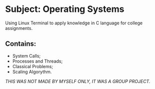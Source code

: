 # Subject: Operating Systems

Using Linux Terminal to apply knowledge in C language for college assignments.

## Contains:

- System Calls;
- Processes and Threads;
- Classical Problems;
- Scaling Algorythm.

_THIS WAS NOT MADE BY MYSELF ONLY, IT WAS A GROUP PROJECT._
